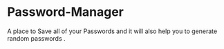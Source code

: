 # Password-Manager
A place to Save all of your Passwords and it will also help you to generate random passwords . 
